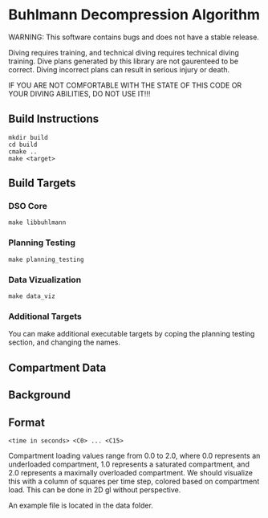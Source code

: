 # Buhlmann Decompression Algorithm

WARNING: This software contains bugs and does not have a stable release.

Diving requires training, and technical diving requires technical diving training. Dive plans generated by this library are not gaurenteed to be correct. Diving
incorrect plans can result in serious injury or death. 

IF YOU ARE NOT COMFORTABLE WITH THE STATE OF THIS CODE OR YOUR DIVING ABILITIES,
DO NOT USE IT!!!

## Build Instructions

```
mkdir build
cd build
cmake ..
make <target>
```

## Build Targets

### DSO Core

`make libbuhlmann`

### Planning Testing

`make planning_testing`

### Data Vizualization

`make data_viz`

### Additional Targets

You can make additional executable targets by coping the planning testing section, and changing the names.

## Compartment Data

## Background

## Format

`<time in seconds> <C0> ... <C15>`

Compartment loading values range from 0.0 to 2.0, where 0.0 represents an underloaded compartment, 1.0 represents a saturated compartment, and 2.0 represents a maximally overloaded compartment. We should visualize this with a column of squares per time step, colored based on compartment load. This can be done in 2D gl without perspective.

An example file is located in the data folder.

